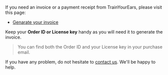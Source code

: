 If you need an invoice or a payment receipt from TrainYourEars, please visit this page:

* [Genarate your invoice](https://admin.trainyourears.com/invoice)

Keep your **Order ID or License key** handy as you will need it to generate the invoice.

> You can find both the Order ID and your License key in your purchase email.

If you have any problem, do not hesitate to [contact us](https://www.trainyourears.com/contact/). We'll be happy to help.

